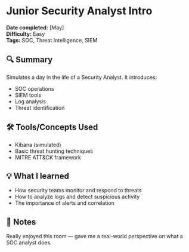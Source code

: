# Junior Security Analyst Intro

**Date completed:** [May]  
**Difficulty:** Easy  
**Tags:** SOC, Threat Intelligence, SIEM

## 🔍 Summary
Simulates a day in the life of a Security Analyst. It introduces:
- SOC operations
- SIEM tools
- Log analysis
- Threat identification

## 🛠 Tools/Concepts Used
- Kibana (simulated)
- Basic threat hunting techniques
- MITRE ATT&CK framework

## 💡 What I learned
- How security teams monitor and respond to threats
- How to analyze logs and detect suspicious activity
- The importance of alerts and correlation

## 🧠 Notes
Really enjoyed this room — gave me a real-world perspective on what a SOC analyst does.
